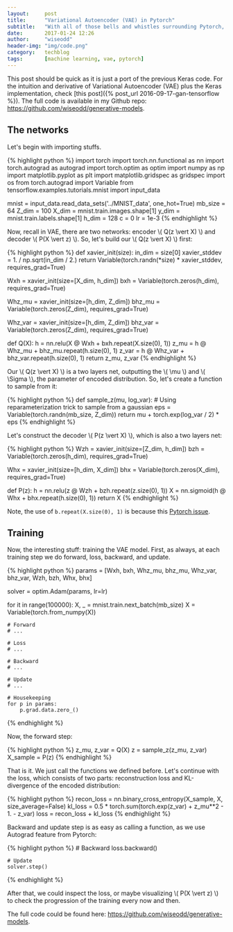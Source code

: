 ```yaml
---
layout:     post
title:      "Variational Autoencoder (VAE) in Pytorch"
subtitle:   "With all of those bells and whistles surrounding Pytorch, let's implement Variational Autoencoder (VAE) using it."
date:       2017-01-24 12:26
author:     "wiseodd"
header-img: "img/code.png"
category:   techblog
tags:       [machine learning, vae, pytorch]
---
```


This post should be quick as it is just a port of the previous Keras code. For the intuition and derivative of Variational Autoencoder (VAE) plus the Keras implementation, check [this post]({% post_url 2016-09-17-gan-tensorflow %}). The full code is available in my Github repo: <https://github.com/wiseodd/generative-models>.


<h2 class="section-heading">The networks</h2>

Let's begin with importing stuffs.

{% highlight python %}
import torch
import torch.nn.functional as nn
import torch.autograd as autograd
import torch.optim as optim
import numpy as np
import matplotlib.pyplot as plt
import matplotlib.gridspec as gridspec
import os
from torch.autograd import Variable
from tensorflow.examples.tutorials.mnist import input_data


mnist = input_data.read_data_sets('../MNIST_data', one_hot=True)
mb_size = 64
Z_dim = 100
X_dim = mnist.train.images.shape[1]
y_dim = mnist.train.labels.shape[1]
h_dim = 128
c = 0
lr = 1e-3
{% endhighlight %}

Now, recall in VAE, there are two networks: encoder \\( Q(z \vert X) \\) and decoder \\( P(X \vert z) \\). So, let's build our \\( Q(z \vert X) \\) first:

{% highlight python %}
def xavier_init(size):
    in_dim = size[0]
    xavier_stddev = 1. / np.sqrt(in_dim / 2.)
    return Variable(torch.randn(*size) * xavier_stddev, requires_grad=True)


Wxh = xavier_init(size=[X_dim, h_dim])
bxh = Variable(torch.zeros(h_dim), requires_grad=True)

Whz_mu = xavier_init(size=[h_dim, Z_dim])
bhz_mu = Variable(torch.zeros(Z_dim), requires_grad=True)

Whz_var = xavier_init(size=[h_dim, Z_dim])
bhz_var = Variable(torch.zeros(Z_dim), requires_grad=True)


def Q(X):
    h = nn.relu(X @ Wxh + bxh.repeat(X.size(0), 1))
    z_mu = h @ Whz_mu + bhz_mu.repeat(h.size(0), 1)
    z_var = h @ Whz_var + bhz_var.repeat(h.size(0), 1)
    return z_mu, z_var
{% endhighlight %}

Our \\( Q(z \vert X) \\) is a two layers net, outputting the \\( \mu \\) and \\( \Sigma \\), the parameter of encoded distribution. So, let's create a function to sample from it:

{% highlight python %}
def sample_z(mu, log_var):
    # Using reparameterization trick to sample from a gaussian
    eps = Variable(torch.randn(mb_size, Z_dim))
    return mu + torch.exp(log_var / 2) * eps
{% endhighlight %}

Let's construct the decoder \\( P(z \vert X) \\), which is also a two layers net:

{% highlight python %}
Wzh = xavier_init(size=[Z_dim, h_dim])
bzh = Variable(torch.zeros(h_dim), requires_grad=True)

Whx = xavier_init(size=[h_dim, X_dim])
bhx = Variable(torch.zeros(X_dim), requires_grad=True)


def P(z):
    h = nn.relu(z @ Wzh + bzh.repeat(z.size(0), 1))
    X = nn.sigmoid(h @ Whx + bhx.repeat(h.size(0), 1))
    return X
{% endhighlight %}

Note, the use of `b.repeat(X.size(0), 1)` is because this [Pytorch issue](https://github.com/pytorch/pytorch/issues/491).

<h2 class="section-heading">Training</h2>

Now, the interesting stuff: training the VAE model. First, as always, at each training step we do forward, loss, backward, and update.

{% highlight python %}
params = [Wxh, bxh, Whz_mu, bhz_mu, Whz_var, bhz_var,
          Wzh, bzh, Whx, bhx]

solver = optim.Adam(params, lr=lr)

for it in range(100000):
    X, _ = mnist.train.next_batch(mb_size)
    X = Variable(torch.from_numpy(X))

    # Forward
    # ...

    # Loss
    # ...

    # Backward
    # ...

    # Update
    # ...

    # Housekeeping
    for p in params:
        p.grad.data.zero_()
{% endhighlight %}

Now, the forward step:

{% highlight python %}
    z_mu, z_var = Q(X)
    z = sample_z(z_mu, z_var)
    X_sample = P(z)
{% endhighlight %}

That is it. We just call the functions we defined before. Let's continue with the loss, which consists of two parts: reconstruction loss and KL-divergence of the encoded distribution:

{% highlight python %}
    recon_loss = nn.binary_cross_entropy(X_sample, X, size_average=False)
    kl_loss = 0.5 * torch.sum(torch.exp(z_var) + z_mu**2 - 1. - z_var)
    loss = recon_loss + kl_loss
{% endhighlight %}

Backward and update step is as easy as calling a function, as we use Autograd feature from Pytorch:

{% highlight python %}
    # Backward
    loss.backward()

    # Update
    solver.step()
{% endhighlight %}

After that, we could inspect the loss, or maybe visualizing \\( P(X \vert z) \\) to check the progression of the training every now and then.

The full code could be found here: <https://github.com/wiseodd/generative-models>.
